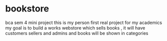 # bookstore
bca sem 4 mini project
this is my person first real project for my academics my goal is to build a works webstore which sells books , it will have customers sellers and admins and books will be shown 
in categories
